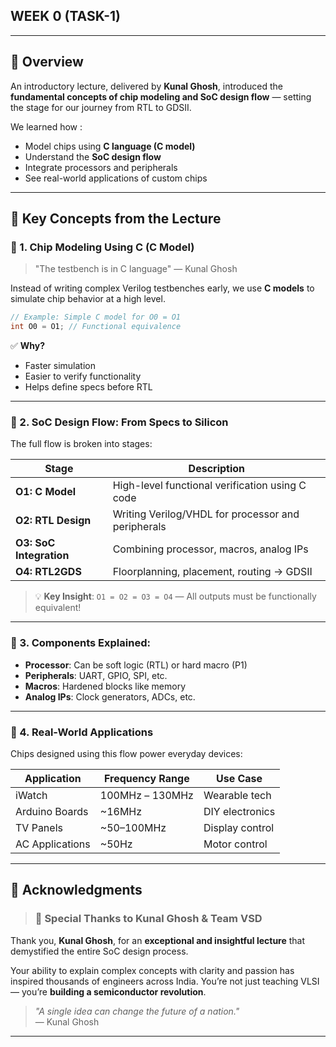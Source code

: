 ## WEEK 0 (TASK-1)

---

## 📌 Overview

An introductory lecture, delivered by **Kunal Ghosh**, introduced the **fundamental concepts of chip modeling and SoC design flow** — setting the stage for our journey from RTL to GDSII.

We learned how :
- Model chips using **C language (C model)**
- Understand the **SoC design flow**
- Integrate processors and peripherals
- See real-world applications of custom chips

---

## 🎯 Key Concepts from the Lecture

### 🔹 1. Chip Modeling Using C (C Model)

> "The testbench is in C language" — Kunal Ghosh

Instead of writing complex Verilog testbenches early, we use **C models** to simulate chip behavior at a high level.

```c
// Example: Simple C model for O0 = O1
int O0 = O1; // Functional equivalence
```

✅ **Why?**  
- Faster simulation  
- Easier to verify functionality  
- Helps define specs before RTL

---

### 🔹 2. SoC Design Flow: From Specs to Silicon

The full flow is broken into stages:

| Stage | Description |
|------|-------------|
| **O1: C Model** | High-level functional verification using C code |
| **O2: RTL Design** | Writing Verilog/VHDL for processor and peripherals |
| **O3: SoC Integration** | Combining processor, macros, analog IPs |
| **O4: RTL2GDS** | Floorplanning, placement, routing → GDSII |

> 💡 **Key Insight**: `O1 = O2 = O3 = O4` — All outputs must be functionally equivalent!

---

### 🔹 3. Components Explained:
- **Processor**: Can be soft logic (RTL) or hard macro (P1)
- **Peripherals**: UART, GPIO, SPI, etc.
- **Macros**: Hardened blocks like memory
- **Analog IPs**: Clock generators, ADCs, etc.

---

### 🔹 4. Real-World Applications

Chips designed using this flow power everyday devices:

| Application | Frequency Range | Use Case |
|-----------|------------------|--------|
| iWatch | 100MHz – 130MHz | Wearable tech |
| Arduino Boards | ~16MHz | DIY electronics |
| TV Panels | ~50–100MHz | Display control |
| AC Applications | ~50Hz | Motor control |



---

## 🙏 Acknowledgments

> ### 🌟 Special Thanks to **Kunal Ghosh** & Team VSD

Thank you, **Kunal Ghosh**, for an **exceptional and insightful lecture** that demystified the entire SoC design process.

Your ability to explain complex concepts with clarity and passion has inspired thousands of engineers across India. You’re not just teaching VLSI — you’re **building a semiconductor revolution**.

> *"A single idea can change the future of a nation."*  
> — Kunal Ghosh

---

